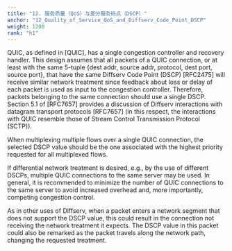 ```yaml
---
title: "12. 服务质量（QoS）与差分服务码点（DSCP）"
anchor: "12_Quality_of_Service_QoS_and_Diffserv_Code_Point_DSCP"
weight: 1200
rank: "h1"
---
```


QUIC, as defined in [QUIC], has a single congestion controller and recovery handler. This design assumes that all packets of a QUIC connection, or at least with the same 5-tuple {dest addr, source addr, protocol, dest port, source port}, that have the same Diffserv Code Point (DSCP) [RFC2475] will receive similar network treatment since feedback about loss or delay of each packet is used as input to the congestion controller. Therefore, packets belonging to the same connection should use a single DSCP. Section 5.1 of [RFC7657] provides a discussion of Diffserv interactions with datagram transport protocols [RFC7657] (in this respect, the interactions with QUIC resemble those of Stream Control Transmission Protocol (SCTP)).

When multiplexing multiple flows over a single QUIC connection, the selected DSCP value should be the one associated with the highest priority requested for all multiplexed flows.

If differential network treatment is desired, e.g., by the use of different DSCPs, multiple QUIC connections to the same server may be used. In general, it is recommended to minimize the number of QUIC connections to the same server to avoid increased overhead and, more importantly, competing congestion control.

As in other uses of Diffserv, when a packet enters a network segment that does not support the DSCP value, this could result in the connection not receiving the network treatment it expects. The DSCP value in this packet could also be remarked as the packet travels along the network path, changing the requested treatment.

